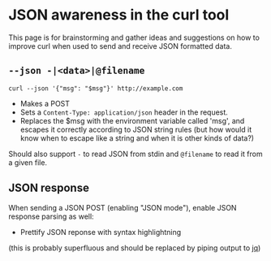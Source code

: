 # JSON awareness in the curl tool

This page is for brainstorming and gather ideas and suggestions on how to improve curl when used to send and receive JSON formatted data.

## `--json -|<data>|@filename`

    curl --json '{"msg": "$msg"}' http://example.com

- Makes a POST
- Sets a `Content-Type: application/json` header in the request.
- Replaces the $msg with the environment variable called 'msg', and escapes it
  correctly according to JSON string rules (but how would it know when to escape like a string and when it is other kinds of data?)

Should also support `-` to read JSON from stdin and `@filename` to read it from a given file.

## JSON response

When sending a JSON POST (enabling "JSON mode"), enable JSON response parsing as well:

- Prettify JSON reponse with syntax highlightning

(this is probably superfluous and should be replaced by piping output to [jq](https://stedolan.github.io/jq/))